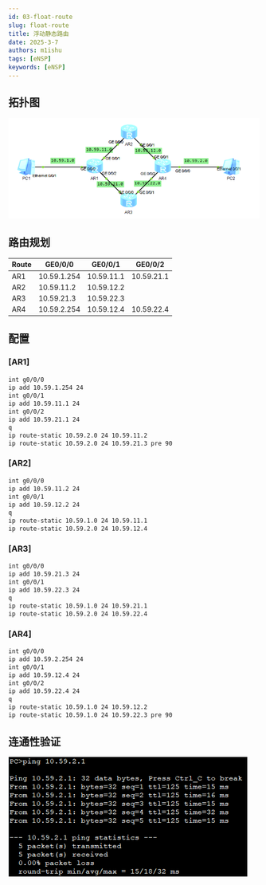 ```yaml
---
id: 03-float-route
slug: float-route
title: 浮动静态路由
date: 2025-3-7
authors: m1ishu
tags: [eNSP]
keywords: [eNSP]
---
```

## 拓扑图

![1741315038688](image/03浮动静态路由/1741315038688.png)

## 路由规划

| Route | GE0/0/0     | GE0/0/1    | GE0/0/2    |
| ----- | ----------- | ---------- | ---------- |
| AR1   | 10.59.1.254 | 10.59.11.1 | 10.59.21.1 |
| AR2   | 10.59.11.2  | 10.59.12.2 |            |
| AR3   | 10.59.21.3  | 10.59.22.3 |            |
| AR4   | 10.59.2.254 | 10.59.12.4 | 10.59.22.4 |

## 配置

### [AR1]

```
int g0/0/0
ip add 10.59.1.254 24
int g0/0/1
ip add 10.59.11.1 24
int g0/0/2
ip add 10.59.21.1 24
q
ip route-static 10.59.2.0 24 10.59.11.2
ip route-static 10.59.2.0 24 10.59.21.3 pre 90
```

### [AR2]

```
int g0/0/0
ip add 10.59.11.2 24
int g0/0/1
ip add 10.59.12.2 24
q
ip route-static 10.59.1.0 24 10.59.11.1
ip route-static 10.59.2.0 24 10.59.12.4
```

### [AR3]

```
int g0/0/0
ip add 10.59.21.3 24
int g0/0/1
ip add 10.59.22.3 24
q
ip route-static 10.59.1.0 24 10.59.21.1
ip route-static 10.59.2.0 24 10.59.22.4
```

### [AR4]

```
int g0/0/0
ip add 10.59.2.254 24
int g0/0/1
ip add 10.59.12.4 24
int g0/0/2
ip add 10.59.22.4 24
q
ip route-static 10.59.1.0 24 10.59.12.2
ip route-static 10.59.1.0 24 10.59.22.3 pre 90
```

## 连通性验证

![1741315687429](image/03浮动静态路由/1741315687429.png)

